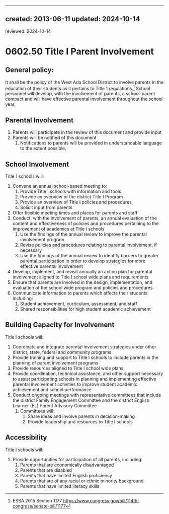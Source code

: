 ---
created: 2013-06-11
updated: 2024-10-14
------

reviewed: 2024-10-14


# 0602.50 Title I Parent Involvement

## General policy:

It shall be the policy of the West Ada School District to involve parents in the education of their students as it pertains to Title 1 regulations.[^1] School personnel will develop, with the involvement of parents, a school-parent compact and will have effective parental involvement throughout the school year.

## Parental Involvement

1.  Parents will participate in the review of this document and provide input
1.  Parents will be notified of this document
    1. Notifications to parents will be provided in understandable language to the extent possible.

## School Involvement

Title 1 schools will:

1. Convene an annual school-based meeting to:
    1. Provide Title I schools with information and tools
    1. Provide an overview of the district Title I Program
    1. Provide an overview of Title I policies and procedures
    1. Solicit input from parents
1. Offer flexible meeting times and places for parents and staff
1. Conduct, with the involvement of parents, an annual evaluation of the content and effectiveness of policies and procedures pertaining to the improvement of academics at Title I schools
    1. Use the findings of the annual review to improve the parental involvement program
    1. Revise policies and procedures relating to parental involvement, if necessary
    1. Use the findings of the annual review to identify barriers to greater parental participation in order to develop strategies for more effective parental involvement
1. Develop, implement, and revisit annually an action plan for parental involvement aligned to Title I school wide plans and requirements
1. Ensure that parents are involved in the design, implementation, and evaluation of the school wide program and policies and procedures.
1. Communicate information to parents which affects their students including:
    1. Student achievement, curriculum, assessment, and staff
    1. Shared responsibilities for high student academic achievement

## Building Capacity for Involvement

Title I schools will:

1. Coordinate and integrate parental involvement strategies under other district, state, federal and community programs
1. Provide training and support to Title I schools to include parents in the planning of parent involvement programs
1. Provide resources aligned to Title I school wide plans
1. Provide coordination, technical assistance, and other support necessary to assist participating schools in planning and implementing effective parental involvement activities to improve student academic achievement and school performance
1. Conduct ongoing meetings with representative committees that include the district Family Engagement
Committee and the district English Learner (EL) Parent Advisory Committee
    1. Committees will:
        1. Share ideas and involve parents in decision-making
        1. Provide leadership and resources to Title I schools

## Accessibility

Title I schools will:

1. Provide opportunities for participation of all parents, including:
    1. Parents that are economically disadvantaged
    1. Parents that are disabled
    1. Parents that have limited English proficiency
    1. Parents that are of any racial or ethnic minority background
    1. Parents that have limited literacy skills

[^1]: ESSA 2015 Section 1177 https://www.congress.gov/bill/114th-congress/senate-bill/1177
